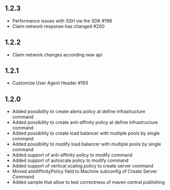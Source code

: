 1.2.3
------------
* Performance issues with SSH via the SDK #198
* Claim network response has changed #200

1.2.2
------------
* Claim network changes according new api

1.2.1
------------
* Customize User Agent Header #193

1.2.0
------------

* Added possibility to create alerts policy at define infrastructure command
* Added possibility to create anti-affinity policy at define infrastructure command
* Added possibility to create load balancer with multiple pools by single command
* Added possibility to modify load balancer with multiple pools by single command
* Added support of anti-affinity policy to modify command
* Added support of autoscale policy to modify command
* Added support of vertical scaling policy to create server command
* Moved antiAffinityPolicy field to Machine subconfig of Create Server Command
* Added sample that allow to test correctness of maven central publishing